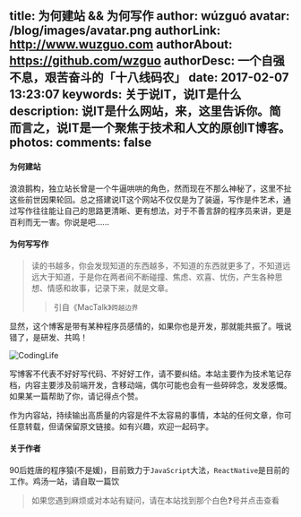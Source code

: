 title: 为何建站 && 为何写作
author: wúzguó
avatar: /blog/images/avatar.png
authorLink: http://www.wuzguo.com
authorAbout: https://github.com/wzguo
authorDesc: 一个自强不息，艰苦奋斗的「十八线码农」
date: 2017-02-07 13:23:07
keywords: 关于说IT，说IT是什么
description: 说IT是什么网站，来，这里告诉你。简而言之，说IT是一个聚焦于技术和人文的原创IT博客。
photos:
comments: false
---

#### 为何建站

浪浪鹅构，独立站长曾是一个牛逼哄哄的角色，然而现在不那么神秘了，这里不扯这些前世因果轮回。总之搭建说IT这个网站不仅仅是为了装逼，写作是件艺术，通过写作往往能让自己的思路更清晰、更有想法，对于不善言辞的程序员来讲，更是百利而无一害。你说是吧......

#### 为何写写作

> 读的书越多，你会发现知道的东西越多，不知道的东西就更多了，不知道远远大于知道，于是你在两者间不断碰撞、焦虑、欢喜、忧伤，产生各种思想、情感和故事，记录下来，就是文章。
> > 引自《MacTalk》`跨越边界`

显然，这个博客是带有某种程序员感情的，如果你也是开发，那就能共振了。哦说错了，是研发、共鸣！

![CodingLife](https://dn-coding-net-production-static.qbox.me/91d0106b-7774-4878-b72e-304fcf2059af.png)


写博客不代表不好好写代码、不好好工作，请不要纠结。本站主要作为技术笔记存档，内容主要涉及前端开发，含移动端，偶尔可能也会有一些碎碎念，发发感慨。如果某一篇帮助了你，请记得点个赞。

作为内容站，持续输出高质量的内容是件不太容易的事情，本站的任何文章，你可任意转载，但请保留原文链接。如有兴趣，欢迎一起码字。

#### 关于作者

90后姓唐的程序猿(不是媛)，目前致力于`JavaScript`大法，`ReactNative`是目前的工作。鸡汤一站，请自取一篇饮

> 如果您遇到麻烦或对本站有疑问，请在本站找到那个白色❓号并点击查看








